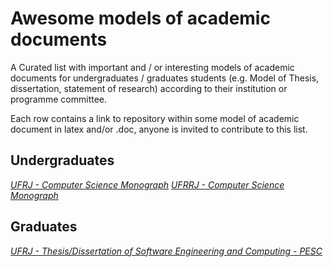 # Awesome models of academic documents
A Curated list with important and / or interesting models of academic documents for undergraduates / graduates students (e.g. Model of Thesis, dissertation, statement of research) according to their institution or programme committee.

Each row contains a link to repository within some model of academic document in latex and/or .doc, anyone is invited to contribute to this list.

## Undergraduates
[*UFRJ - Computer Science Monograph*](https://github.com/raulsenaferreira/modelo-monografia-DCC-UFRRJ)
[*UFRRJ - Computer Science Monograph*](https://github.com/raulsenaferreira/modelo-monografia-DCC-UFRRJ)

## Graduates
[*UFRJ - Thesis/Dissertation of Software Engineering and Computing - PESC*](https://github.com/raulsenaferreira/thesis_coppetec_template)
